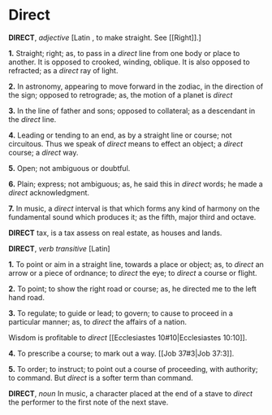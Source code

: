 # Direct

**DIRECT**, _adjective_ \[Latin , to make straight. See [[Right]].\]

**1.** Straight; right; as, to pass in a _direct_ line from one body or place to another. It is opposed to crooked, winding, oblique. It is also opposed to refracted; as a _direct_ ray of light.

**2.** In astronomy, appearing to move forward in the zodiac, in the direction of the sign; opposed to retrograde; as, the motion of a planet is _direct_

**3.** In the line of father and sons; opposed to collateral; as a descendant in the _direct_ line.

**4.** Leading or tending to an end, as by a straight line or course; not circuitous. Thus we speak of _direct_ means to effect an object; a _direct_ course; a _direct_ way.

**5.** Open; not ambiguous or doubtful.

**6.** Plain; express; not ambiguous; as, he said this in _direct_ words; he made a _direct_ acknowledgment.

**7.** In music, a _direct_ interval is that which forms any kind of harmony on the fundamental sound which produces it; as the fifth, major third and octave.

**DIRECT** tax, is a tax assess on real estate, as houses and lands.

**DIRECT**, _verb transitive_ \[Latin\]

**1.** To point or aim in a straight line, towards a place or object; as, to _direct_ an arrow or a piece of ordnance; to _direct_ the eye; to _direct_ a course or flight.

**2.** To point; to show the right road or course; as, he directed me to the left hand road.

**3.** To regulate; to guide or lead; to govern; to cause to proceed in a particular manner; as, to _direct_ the affairs of a nation.

Wisdom is profitable to _direct_ [[Ecclesiastes 10#10|Ecclesiastes 10:10]].

**4.** To prescribe a course; to mark out a way. [[Job 37#3|Job 37:3]].

**5.** To order; to instruct; to point out a course of proceeding, with authority; to command. But _direct_ is a softer term than command.

**DIRECT**, _noun_ In music, a character placed at the end of a stave to _direct_ the performer to the first note of the next stave.